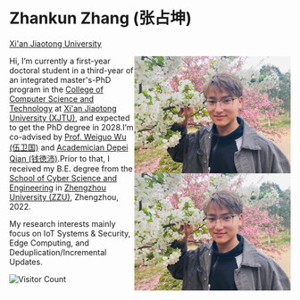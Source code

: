 # Zhankun Zhang (张占坤)

[Xi'an Jiaotong University](https://www.xjtu.edu.cn/)

<img align="right" width="280px" alt="jpg" src="https://github.com/PHDZhangZK/phdzhangzk.github.io/blob/main/me.jpg" />

<img align="right" width="280px" alt="jpg" src="https://raw.githubusercontent.com/PHDZhangZK/phdzhangzk.github.io/main/me.jpg" />

Hi, I’m currently a first-year doctoral student in a third-year of an integrated master's-PhD program in the [College of Computer Science and Technology](http://www.cs.xjtu.edu.cn/) at [Xi'an Jiaotong University (XJTU)](https://www.xjtu.edu.cn/), and expected to get the PhD degree in 2028.I’m co-advised by [Prof. Weiguo Wu (伍卫国)](https://gr.xjtu.edu.cn/web/wgwu) and [Academician Depei Qian (钱徳沛)](https://www.buaa.edu.cn/bh2024/info/1028/1595.htm).Prior to that, I received my B.E. degree from the [School of Cyber Science and Engineering](http://softschool.zzu.edu.cn/) in [Zhengzhou University (ZZU)](https://www.zzu.edu.cn/), Zhengzhou, 2022.

My research interests mainly focus on IoT Systems & Security, Edge Computing, and Deduplication/Incremental Updates.

![Visitor Count](https://profile-counter.glitch.me/PHDZhangZK/count.svg)
